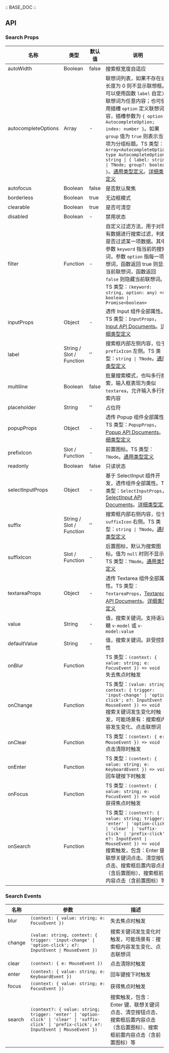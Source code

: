 :: BASE_DOC ::

## API

### Search Props

名称 | 类型 | 默认值 | 说明 | 必传
-- | -- | -- | -- | --
autoWidth | Boolean | false | 搜索框宽度自适应 | N
autocompleteOptions | Array | - | 联想词列表，如果不存在或长度为 0 则不显示联想框。可以使用函数 `label` 自定义联想词为任意内容；也可使用插槽 `option` 定义联想词内容，插槽参数为 `{ option: AutocompleteOption; index: number }`。如果 `group` 值为 `true` 则表示当前项为分组标题。TS 类型：`Array<AutocompleteOption>` `type AutocompleteOption = string \| { label: string \| TNode; group?: boolean }`。[通用类型定义](https://github.com/Tencent/tdesign-vue-next/blob/develop/src/common.ts)。[详细类型定义](https://github.com/Tencent/tdesign-vue-next/tree/develop/src/search/type.ts) | N
autofocus | Boolean | false | 是否默认聚焦 | N
borderless | Boolean | true | 无边框模式 | N
clearable | Boolean | true | 是否可清空 | N
disabled | Boolean | - | 禁用状态 | N
filter | Function | - | 自定义过滤方法，用于对现有数据进行搜索过滤，判断是否过滤某一项数据。其中参数 `keyword` 指当前的搜索词，参数 `option` 指每一项联想词，函数返回 true 则显示当前联想词，函数返回 `false` 则隐藏当前联想词。TS 类型：`(keyword: string, option: any) => boolean \| Promise<boolean>` | N
inputProps | Object | - | 透传 Input 组件全部属性。TS 类型：`InputProps`，[Input API Documents](./input?tab=api)。[详细类型定义](https://github.com/Tencent/tdesign-vue-next/tree/develop/src/search/type.ts) | N
label | String / Slot / Function | '' | 搜索框内部左侧内容，位于 `prefixIcon` 左侧。TS 类型：`string \| TNode`。[通用类型定义](https://github.com/Tencent/tdesign-vue-next/blob/develop/src/common.ts) | N
multiline | Boolean | false | 批量搜索模式，也叫多行搜索，输入框表现为类似 `textarea`，允许输入多行搜索内容 | N
placeholder | String | '' | 占位符 | N
popupProps | Object | - | 透传 Popup 组件全部属性。TS 类型：`PopupProps`，[Popup API Documents](./popup?tab=api)。[详细类型定义](https://github.com/Tencent/tdesign-vue-next/tree/develop/src/search/type.ts) | N
prefixIcon | Slot / Function | - | 前置图标。TS 类型：`TNode`。[通用类型定义](https://github.com/Tencent/tdesign-vue-next/blob/develop/src/common.ts) | N
readonly | Boolean | false | 只读状态 | N
selectInputProps | Object | - | 基于 SelectInput 组件开发，透传组件全部属性。TS 类型：`SelectInputProps`，[SelectInput API Documents](./select-input?tab=api)。[详细类型定义](https://github.com/Tencent/tdesign-vue-next/tree/develop/src/search/type.ts) | N
suffix | String / Slot / Function | '' | 搜索框内部右侧内容，位于 `suffixIcon` 右侧。TS 类型：`string \| TNode`。[通用类型定义](https://github.com/Tencent/tdesign-vue-next/blob/develop/src/common.ts) | N
suffixIcon | Slot / Function | - | 后置图标，默认为搜索图标。值为 `null` 时则不显示。TS 类型：`TNode`。[通用类型定义](https://github.com/Tencent/tdesign-vue-next/blob/develop/src/common.ts) | N
textareaProps | Object | - | 透传 Textarea 组件全部属性。TS 类型：`TextareaProps`，[Textarea API Documents](./textarea?tab=api)。[详细类型定义](https://github.com/Tencent/tdesign-vue-next/tree/develop/src/search/type.ts) | N
value | String | - | 值，搜索关键词。支持语法糖 `v-model` 或 `v-model:value` | N
defaultValue | String | - | 值，搜索关键词。非受控属性 | N
onBlur | Function |  | TS 类型：`(context: { value: string; e: FocusEvent }) => void`<br/>失去焦点时触发 | N
onChange | Function |  | TS 类型：`(value: string, context: { trigger: 'input-change' \| 'option-click'; e?: InputEvent \| MouseEvent }) => void`<br/>搜索关键词发生变化时触发，可能场景有：搜索框内容发生变化、点击联想词 | N
onClear | Function |  | TS 类型：`(context: { e: MouseEvent }) => void`<br/>点击清除时触发 | N
onEnter | Function |  | TS 类型：`(context: { value: string; e: KeyboardEvent }) => void`<br/>回车键按下时触发 | N
onFocus | Function |  | TS 类型：`(context: { value: string; e: FocusEvent }) => void`<br/>获得焦点时触发 | N
onSearch | Function |  | TS 类型：`(context?: { value: string; trigger: 'enter' \| 'option-click' \| 'clear' \| 'suffix-click' \| 'prefix-click'; e?: InputEvent \| MouseEvent }) => void`<br/>搜索触发，包含：Enter 键、联想关键词点击、清空按钮点击、搜索框后置内容点击（含后置图标）、搜索框前置内容点击（含前置图标）等 | N

### Search Events

名称 | 参数 | 描述
-- | -- | --
blur | `(context: { value: string; e: FocusEvent })` | 失去焦点时触发
change | `(value: string, context: { trigger: 'input-change' \| 'option-click'; e?: InputEvent \| MouseEvent })` | 搜索关键词发生变化时触发，可能场景有：搜索框内容发生变化、点击联想词
clear | `(context: { e: MouseEvent })` | 点击清除时触发
enter | `(context: { value: string; e: KeyboardEvent })` | 回车键按下时触发
focus | `(context: { value: string; e: FocusEvent })` | 获得焦点时触发
search | `(context?: { value: string; trigger: 'enter' \| 'option-click' \| 'clear' \| 'suffix-click' \| 'prefix-click'; e?: InputEvent \| MouseEvent })` | 搜索触发，包含：Enter 键、联想关键词点击、清空按钮点击、搜索框后置内容点击（含后置图标）、搜索框前置内容点击（含前置图标）等
